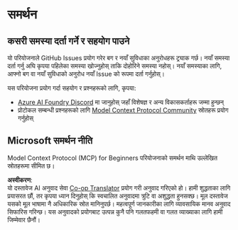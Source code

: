 <!--
CO_OP_TRANSLATOR_METADATA:
{
  "original_hash": "b3cffaf217113101e21eba532be806ea",
  "translation_date": "2025-07-13T15:21:40+00:00",
  "source_file": "SUPPORT.md",
  "language_code": "ne"
}
-->
# समर्थन

## कसरी समस्या दर्ता गर्ने र सहयोग पाउने  

यो परियोजनाले GitHub Issues प्रयोग गरेर बग र नयाँ सुविधाका अनुरोधहरू ट्र्याक गर्छ। नयाँ समस्या दर्ता गर्नु अघि कृपया पहिलेका समस्या खोज्नुहोस् ताकि दोहोरिने समस्या नहोस्। नयाँ समस्याका लागि, आफ्नो बग वा नयाँ सुविधाको अनुरोध नयाँ Issue को रूपमा दर्ता गर्नुहोस्।

यस परियोजना प्रयोग गर्दा सहयोग र प्रश्नहरूको लागि, कृपया:
- [Azure AI Foundry Discord](https://discord.com/invite/ByRwuEEgH4) मा जानुहोस् जहाँ विशेषज्ञ र अन्य विकासकर्ताहरू जम्मा हुन्छन्
- प्रोटोकल सम्बन्धी प्रश्नहरूको लागि [Model Context Protocol Community](https://modelcontextprotocol.io/community/) स्रोतहरू प्रयोग गर्नुहोस्

## Microsoft समर्थन नीति  

Model Context Protocol (MCP) for Beginners परियोजनाको समर्थन माथि उल्लेखित स्रोतहरूमा सीमित छ।

**अस्वीकरण**:  
यो दस्तावेज AI अनुवाद सेवा [Co-op Translator](https://github.com/Azure/co-op-translator) प्रयोग गरी अनुवाद गरिएको हो। हामी शुद्धताका लागि प्रयासरत छौं, तर कृपया ध्यान दिनुहोस् कि स्वचालित अनुवादमा त्रुटि वा अशुद्धता हुनसक्छ। मूल दस्तावेज यसको मूल भाषामा नै अधिकारिक स्रोत मानिनुपर्छ। महत्वपूर्ण जानकारीका लागि व्यावसायिक मानव अनुवाद सिफारिस गरिन्छ। यस अनुवादको प्रयोगबाट उत्पन्न कुनै पनि गलतफहमी वा गलत व्याख्याका लागि हामी जिम्मेवार छैनौं।